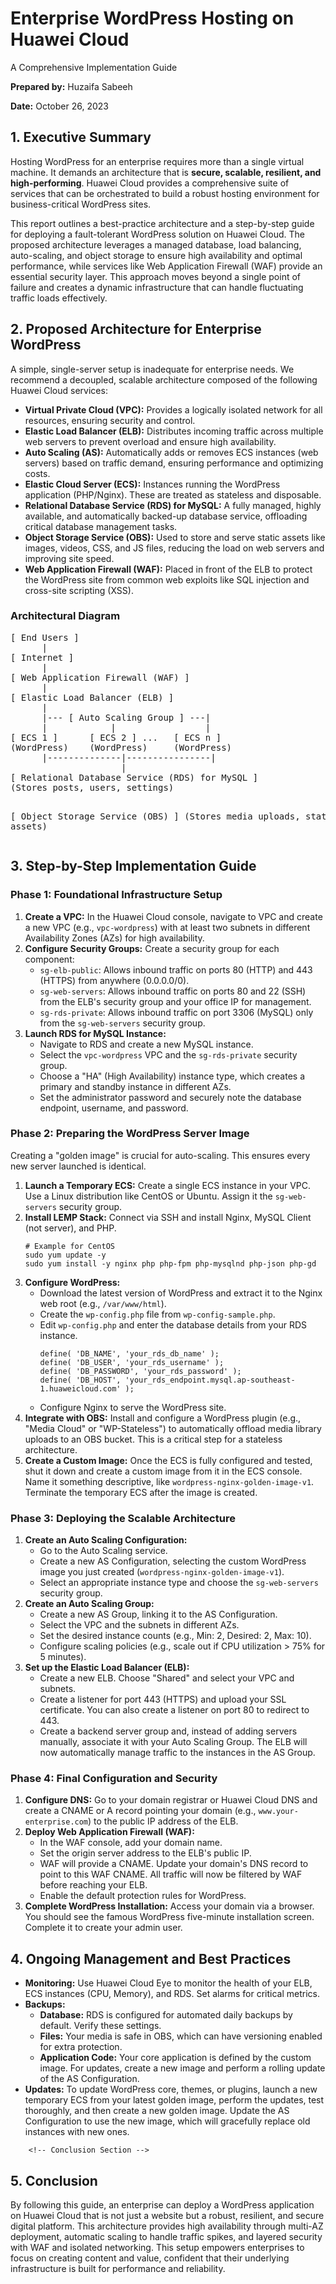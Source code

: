 
<h1>Enterprise WordPress Hosting on Huawei Cloud</h1>
            <p class="report-meta">A Comprehensive Implementation Guide</p>
            <p class="report-meta"><strong>Prepared by:</strong> Huzaifa Sabeeh</p>
            <p class="report-meta"><strong>Date:</strong> October 26, 2023</p>
  

<h2>1. Executive Summary</h2>
        <p>
            Hosting WordPress for an enterprise requires more than a single virtual machine. It demands an architecture that is <strong>secure, scalable, resilient, and high-performing</strong>. Huawei Cloud provides a comprehensive suite of services that can be orchestrated to build a robust hosting environment for business-critical WordPress sites.
        </p>
        <p>
            This report outlines a best-practice architecture and a step-by-step guide for deploying a fault-tolerant WordPress solution on Huawei Cloud. The proposed architecture leverages a managed database, load balancing, auto-scaling, and object storage to ensure high availability and optimal performance, while services like Web Application Firewall (WAF) provide an essential security layer. This approach moves beyond a single point of failure and creates a dynamic infrastructure that can handle fluctuating traffic loads effectively.
        </p>

<h2>2. Proposed Architecture for Enterprise WordPress</h2>
        <p>
            A simple, single-server setup is inadequate for enterprise needs. We recommend a decoupled, scalable architecture composed of the following Huawei Cloud services:
        </p>
        <ul>
            <li><strong>Virtual Private Cloud (VPC):</strong> Provides a logically isolated network for all resources, ensuring security and control.</li>
            <li><strong>Elastic Load Balancer (ELB):</strong> Distributes incoming traffic across multiple web servers to prevent overload and ensure high availability.</li>
            <li><strong>Auto Scaling (AS):</strong> Automatically adds or removes ECS instances (web servers) based on traffic demand, ensuring performance and optimizing costs.</li>
            <li><strong>Elastic Cloud Server (ECS):</strong> Instances running the WordPress application (PHP/Nginx). These are treated as stateless and disposable.</li>
            <li><strong>Relational Database Service (RDS) for MySQL:</strong> A fully managed, highly available, and automatically backed-up database service, offloading critical database management tasks.</li>
            <li><strong>Object Storage Service (OBS):</strong> Used to store and serve static assets like images, videos, CSS, and JS files, reducing the load on web servers and improving site speed.</li>
            <li><strong>Web Application Firewall (WAF):</strong> Placed in front of the ELB to protect the WordPress site from common web exploits like SQL injection and cross-site scripting (XSS).</li>
        </ul>

<h3>Architectural Diagram</h3>
            <pre>
[ End Users ]
      |
[ Internet ]
      |
[ Web Application Firewall (WAF) ]
      |
[ Elastic Load Balancer (ELB) ]
      |
      |--- [ Auto Scaling Group ] ---|
      |            |                 |
[ ECS 1 ]      [ ECS 2 ] ...   [ ECS n ]
(WordPress)    (WordPress)     (WordPress)
      |--------------|----------------|
                     |
[ Relational Database Service (RDS) for MySQL ]
(Stores posts, users, settings)

[ Object Storage Service (OBS) ]
(Stores media uploads, static assets)
            </pre>

<h2>3. Step-by-Step Implementation Guide</h2>
        
<h3>Phase 1: Foundational Infrastructure Setup</h3>
        <ol>
            <li><strong>Create a VPC:</strong> In the Huawei Cloud console, navigate to VPC and create a new VPC (e.g., <code>vpc-wordpress</code>) with at least two subnets in different Availability Zones (AZs) for high availability.</li>
            <li>
                <strong>Configure Security Groups:</strong> Create a security group for each component:
                <ul>
                    <li><code>sg-elb-public</code>: Allows inbound traffic on ports 80 (HTTP) and 443 (HTTPS) from anywhere (0.0.0.0/0).</li>
                    <li><code>sg-web-servers</code>: Allows inbound traffic on ports 80 and 22 (SSH) from the ELB's security group and your office IP for management.</li>
                    <li><code>sg-rds-private</code>: Allows inbound traffic on port 3306 (MySQL) only from the <code>sg-web-servers</code> security group.</li>
                </ul>
            </li>
            <li>
                <strong>Launch RDS for MySQL Instance:</strong>
                <ul>
                    <li>Navigate to RDS and create a new MySQL instance.</li>
                    <li>Select the <code>vpc-wordpress</code> VPC and the <code>sg-rds-private</code> security group.</li>
                    <li>Choose a "HA" (High Availability) instance type, which creates a primary and standby instance in different AZs.</li>
                    <li>Set the administrator password and securely note the database endpoint, username, and password.</li>
                </ul>
            </li>
        </ol>

<h3>Phase 2: Preparing the WordPress Server Image</h3>
        <p>Creating a "golden image" is crucial for auto-scaling. This ensures every new server launched is identical.</p>
        <ol>
            <li><strong>Launch a Temporary ECS:</strong> Create a single ECS instance in your VPC. Use a Linux distribution like CentOS or Ubuntu. Assign it the <code>sg-web-servers</code> security group.</li>
            <li>
                <strong>Install LEMP Stack:</strong> Connect via SSH and install Nginx, MySQL Client (not server), and PHP.
                <pre><code># Example for CentOS
sudo yum update -y
sudo yum install -y nginx php php-fpm php-mysqlnd php-json php-gd</code></pre>
            </li>
            <li>
                <strong>Configure WordPress:</strong>
                <ul>
                    <li>Download the latest version of WordPress and extract it to the Nginx web root (e.g., <code>/var/www/html</code>).</li>
                    <li>Create the <code>wp-config.php</code> file from <code>wp-config-sample.php</code>.</li>
                    <li>Edit <code>wp-config.php</code> and enter the database details from your RDS instance.
                        <pre><code>define( 'DB_NAME', 'your_rds_db_name' );
define( 'DB_USER', 'your_rds_username' );
define( 'DB_PASSWORD', 'your_rds_password' );
define( 'DB_HOST', 'your_rds_endpoint.mysql.ap-southeast-1.huaweicloud.com' );</code></pre>
                    </li>
                    <li>Configure Nginx to serve the WordPress site.</li>
                </ul>
            </li>
            <li><strong>Integrate with OBS:</strong> Install and configure a WordPress plugin (e.g., "Media Cloud" or "WP-Stateless") to automatically offload media library uploads to an OBS bucket. This is a critical step for a stateless architecture.</li>
            <li><strong>Create a Custom Image:</strong> Once the ECS is fully configured and tested, shut it down and create a custom image from it in the ECS console. Name it something descriptive, like <code>wordpress-nginx-golden-image-v1</code>. Terminate the temporary ECS after the image is created.</li>
        </ol>

<h3>Phase 3: Deploying the Scalable Architecture</h3>
        <ol>
            <li>
                <strong>Create an Auto Scaling Configuration:</strong>
                <ul>
                    <li>Go to the Auto Scaling service.</li>
                    <li>Create a new AS Configuration, selecting the custom WordPress image you just created (<code>wordpress-nginx-golden-image-v1</code>).</li>
                    <li>Select an appropriate instance type and choose the <code>sg-web-servers</code> security group.</li>
                </ul>
            </li>
            <li>
                <strong>Create an Auto Scaling Group:</strong>
                <ul>
                    <li>Create a new AS Group, linking it to the AS Configuration.</li>
                    <li>Select the VPC and the subnets in different AZs.</li>
                    <li>Set the desired instance counts (e.g., Min: 2, Desired: 2, Max: 10).</li>
                    <li>Configure scaling policies (e.g., scale out if CPU utilization > 75% for 5 minutes).</li>
                </ul>
            </li>
            <li>
                <strong>Set up the Elastic Load Balancer (ELB):</strong>
                <ul>
                    <li>Create a new ELB. Choose "Shared" and select your VPC and subnets.</li>
                    <li>Create a listener for port 443 (HTTPS) and upload your SSL certificate. You can also create a listener on port 80 to redirect to 443.</li>
                    <li>Create a backend server group and, instead of adding servers manually, associate it with your Auto Scaling Group. The ELB will now automatically manage traffic to the instances in the AS Group.</li>
                </ul>
            </li>
        </ol>

<h3>Phase 4: Final Configuration and Security</h3>
        <ol>
            <li><strong>Configure DNS:</strong> Go to your domain registrar or Huawei Cloud DNS and create a CNAME or A record pointing your domain (e.g., <code>www.your-enterprise.com</code>) to the public IP address of the ELB.</li>
            <li>
                <strong>Deploy Web Application Firewall (WAF):</strong>
                <ul>
                    <li>In the WAF console, add your domain name.</li>
                    <li>Set the origin server address to the ELB's public IP.</li>
                    <li>WAF will provide a CNAME. Update your domain's DNS record to point to this WAF CNAME. All traffic will now be filtered by WAF before reaching your ELB.</li>
                    <li>Enable the default protection rules for WordPress.</li>
                </ul>
            </li>
            <li><strong>Complete WordPress Installation:</strong> Access your domain via a browser. You should see the famous WordPress five-minute installation screen. Complete it to create your admin user.</li>
        </ol>

<h2>4. Ongoing Management and Best Practices</h2>
        <ul>
            <li><strong>Monitoring:</strong> Use Huawei Cloud Eye to monitor the health of your ELB, ECS instances (CPU, Memory), and RDS. Set alarms for critical metrics.</li>
            <li><strong>Backups:</strong>
                <ul>
                    <li><strong>Database:</strong> RDS is configured for automated daily backups by default. Verify these settings.</li>
                    <li><strong>Files:</strong> Your media is safe in OBS, which can have versioning enabled for extra protection.</li>
                    <li><strong>Application Code:</strong> Your core application is defined by the custom image. For updates, create a new image and perform a rolling update of the AS Configuration.</li>
                </ul>
            </li>
            <li><strong>Updates:</strong> To update WordPress core, themes, or plugins, launch a new temporary ECS from your latest golden image, perform the updates, test thoroughly, and then create a new golden image. Update the AS Configuration to use the new image, which will gracefully replace old instances with new ones.</li>
        </ul>

        <!-- Conclusion Section -->
<h2>5. Conclusion</h2>
        <p>
            By following this guide, an enterprise can deploy a WordPress application on Huawei Cloud that is not just a website but a robust, resilient, and secure digital platform. This architecture provides high availability through multi-AZ deployment, automatic scaling to handle traffic spikes, and layered security with WAF and isolated networking. This setup empowers enterprises to focus on creating content and value, confident that their underlying infrastructure is built for performance and reliability.
        </p>
